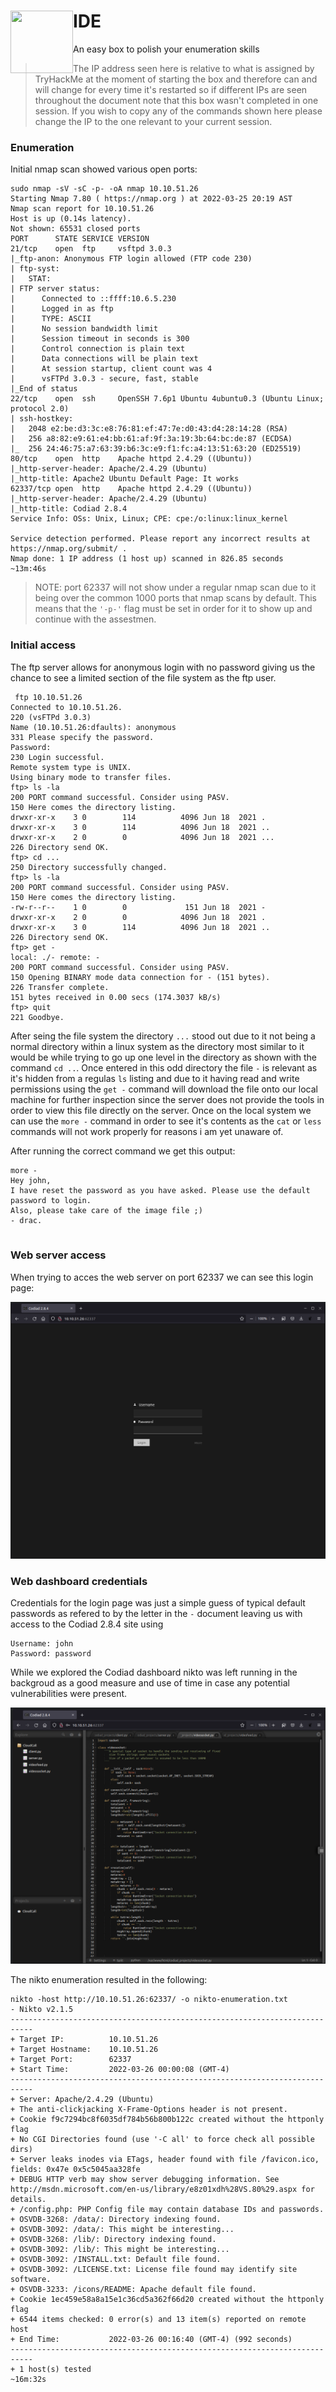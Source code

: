 #

<img src="https://tryhackme-images.s3.amazonaws.com/room-icons/3ce8e9c4d1da5eefef690e11f75798c7.png" width="100" height="100" align="left">

# IDE

An easy box to polish your enumeration skills

> The IP address seen here is relative to what is assigned by TryHackMe at the moment of starting the box and therefore can and will change for every time it's restarted so if different IPs are seen throughout the document note that this box wasn't completed in one session. If you wish to copy any of the commands shown here please change the IP to the one relevant to your current session.

### Enumeration

Initial nmap scan showed various open ports:

```
sudo nmap -sV -sC -p- -oA nmap 10.10.51.26
Starting Nmap 7.80 ( https://nmap.org ) at 2022-03-25 20:19 AST
Nmap scan report for 10.10.51.26
Host is up (0.14s latency).
Not shown: 65531 closed ports
PORT      STATE SERVICE VERSION
21/tcp    open  ftp     vsftpd 3.0.3
|_ftp-anon: Anonymous FTP login allowed (FTP code 230)
| ftp-syst: 
|   STAT: 
| FTP server status:
|      Connected to ::ffff:10.6.5.230
|      Logged in as ftp
|      TYPE: ASCII
|      No session bandwidth limit
|      Session timeout in seconds is 300
|      Control connection is plain text
|      Data connections will be plain text
|      At session startup, client count was 4
|      vsFTPd 3.0.3 - secure, fast, stable
|_End of status
22/tcp    open  ssh     OpenSSH 7.6p1 Ubuntu 4ubuntu0.3 (Ubuntu Linux; protocol 2.0)
| ssh-hostkey: 
|   2048 e2:be:d3:3c:e8:76:81:ef:47:7e:d0:43:d4:28:14:28 (RSA)
|   256 a8:82:e9:61:e4:bb:61:af:9f:3a:19:3b:64:bc:de:87 (ECDSA)
|_  256 24:46:75:a7:63:39:b6:3c:e9:f1:fc:a4:13:51:63:20 (ED25519)
80/tcp    open  http    Apache httpd 2.4.29 ((Ubuntu))
|_http-server-header: Apache/2.4.29 (Ubuntu)
|_http-title: Apache2 Ubuntu Default Page: It works
62337/tcp open  http    Apache httpd 2.4.29 ((Ubuntu))
|_http-server-header: Apache/2.4.29 (Ubuntu)
|_http-title: Codiad 2.8.4
Service Info: OSs: Unix, Linux; CPE: cpe:/o:linux:linux_kernel

Service detection performed. Please report any incorrect results at https://nmap.org/submit/ .
Nmap done: 1 IP address (1 host up) scanned in 826.85 seconds         ~13m:46s 

```

> NOTE: port 62337 will not show under a regular nmap scan due to it being over the common 1000 ports that nmap scans by default. This means that the `'-p-'` flag must be set in order for it to show up and continue with the assestmen.

### Initial access

The ftp server allows for anonymous login with no password giving us the chance to see a limited section of the file system as the ftp user.

```
 ftp 10.10.51.26
Connected to 10.10.51.26.
220 (vsFTPd 3.0.3)
Name (10.10.51.26:dfaults): anonymous
331 Please specify the password.
Password:
230 Login successful.
Remote system type is UNIX.
Using binary mode to transfer files.
ftp> ls -la
200 PORT command successful. Consider using PASV.
150 Here comes the directory listing.
drwxr-xr-x    3 0        114          4096 Jun 18  2021 .
drwxr-xr-x    3 0        114          4096 Jun 18  2021 ..
drwxr-xr-x    2 0        0            4096 Jun 18  2021 ...
226 Directory send OK.
ftp> cd ...
250 Directory successfully changed.
ftp> ls -la
200 PORT command successful. Consider using PASV.
150 Here comes the directory listing.
-rw-r--r--    1 0        0             151 Jun 18  2021 -
drwxr-xr-x    2 0        0            4096 Jun 18  2021 .
drwxr-xr-x    3 0        114          4096 Jun 18  2021 ..
226 Directory send OK.
ftp> get -
local: ./- remote: -
200 PORT command successful. Consider using PASV.
150 Opening BINARY mode data connection for - (151 bytes).
226 Transfer complete.
151 bytes received in 0.00 secs (174.3037 kB/s)
ftp> quit
221 Goodbye.  
```

After seing the file system the directory `...` stood out due to it not being a normal directory within a linux system as the directory most similar to it would be while trying to go up one level in the directory as shown with the command `cd ..`. Once entered in this odd directory the file `-` is relevant as it's hidden from a regulas `ls` listing and due to it having read and write permissions using the `get -` command will download the file onto our local machine for further inspection since the server does not provide the tools in order to view this file directly on the server. Once on the local system we can use the `more -` command in order to see it's contents as the `cat` or `less` commands will not work properly for reasons i am yet unaware of.

After running the correct command we get this output:

```
more -
Hey john,
I have reset the password as you have asked. Please use the default password to login. 
Also, please take care of the image file ;)
- drac.


```

### Web server access

When trying to acces the web server on port 62337 we can see this login page:

![](2022-03-26-00-09-29.png)

### Web dashboard credentials

Credentials for the login page was just a simple guess of typical default passwords as refered to by the letter in the `-` document leaving us with access to the Codiad 2.8.4 site using

```
Username: john
Password: password
```

While we explored the Codiad dashboard nikto was left running in the backgroud as a good measure and use of time in case any potential vulnerabilities were present.

![](2022-03-26-00-12-03.png)

The nikto enumeration resulted in the following:

```
nikto -host http://10.10.51.26:62337/ -o nikto-enumeration.txt
- Nikto v2.1.5
---------------------------------------------------------------------------
+ Target IP:          10.10.51.26
+ Target Hostname:    10.10.51.26
+ Target Port:        62337
+ Start Time:         2022-03-26 00:00:08 (GMT-4)
---------------------------------------------------------------------------
+ Server: Apache/2.4.29 (Ubuntu)
+ The anti-clickjacking X-Frame-Options header is not present.
+ Cookie f9c7294bc8f6035df784b56b800b122c created without the httponly flag
+ No CGI Directories found (use '-C all' to force check all possible dirs)
+ Server leaks inodes via ETags, header found with file /favicon.ico, fields: 0x47e 0x5c5045aa328fe 
+ DEBUG HTTP verb may show server debugging information. See http://msdn.microsoft.com/en-us/library/e8z01xdh%28VS.80%29.aspx for details.
+ /config.php: PHP Config file may contain database IDs and passwords.
+ OSVDB-3268: /data/: Directory indexing found.
+ OSVDB-3092: /data/: This might be interesting...
+ OSVDB-3268: /lib/: Directory indexing found.
+ OSVDB-3092: /lib/: This might be interesting...
+ OSVDB-3092: /INSTALL.txt: Default file found.
+ OSVDB-3092: /LICENSE.txt: License file found may identify site software.
+ OSVDB-3233: /icons/README: Apache default file found.
+ Cookie 1ec459e58a8a15e1c36cd5a362f66d20 created without the httponly flag
+ 6544 items checked: 0 error(s) and 13 item(s) reported on remote host
+ End Time:           2022-03-26 00:16:40 (GMT-4) (992 seconds)
---------------------------------------------------------------------------
+ 1 host(s) tested                                                                                                                                                                                                                                  ~16m:32s 

```
